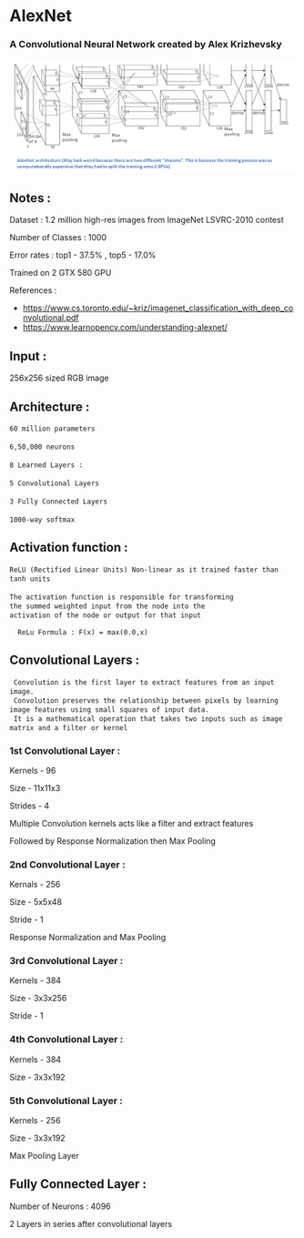 # AlexNet 
### A Convolutional Neural Network created by Alex Krizhevsky


![Architecture Diagram](https://raw.githubusercontent.com/Garvit-k/alexnet/master/architechture.png)

## Notes :
 
  Dataset : 1.2 million high-res images from ImageNet LSVRC-2010 contest
  
  Number of Classes : 1000
  
  Error rates : top1 - 37.5% , top5 - 17.0%
  
  Trained on 2 GTX 580 GPU
  
  References :
  

 - https://www.cs.toronto.edu/~kriz/imagenet_classification_with_deep_convolutional.pdf
 - https://www.learnopencv.com/understanding-alexnet/

  ## Input :
  256x256 sized RGB image


  ## Architecture :
    60 million parameters
    
    6,50,000 neurons
    
    8 Learned Layers : 
    
    5 Convolutional Layers
    
    3 Fully Connected Layers
    
    1000-way softmax
  
  ## Activation function :
    ReLU (Rectified Linear Units) Non-linear as it trained faster than tanh units
  
    The activation function is responsible for transforming
    the summed weighted input from the node into the 
    activation of the node or output for that input
  ```
    ReLu Formula : F(x) = max(0.0,x)    
 ```
 
## Convolutional Layers :  

     Convolution is the first layer to extract features from an input image.
     Convolution preserves the relationship between pixels by learning image features using small squares of input data.
     It is a mathematical operation that takes two inputs such as image matrix and a filter or kernel

  
  
 ### 1st Convolutional Layer :
  Kernels - 96 
  
  Size - 11x11x3
  
  Strides - 4
  
  Multiple Convolution kernels acts like a filter and extract features

  Followed by Response Normalization then Max Pooling

 ### 2nd Convolutional Layer :
  Kernals - 256
  
  Size - 5x5x48
  
  Stride - 1
  
  Response Normalization and Max Pooling
  
 ### 3rd Convolutional Layer :
  Kernels - 384
  
  Size - 3x3x256
  
  Stride - 1
  
 ### 4th Convolutional Layer :
 Kernels - 384
  
 Size - 3x3x192

 ### 5th Convolutional Layer :
 Kernels - 256
 
 Size - 3x3x192

Max Pooling Layer

## Fully  Connected Layer :
 Number of Neurons : 4096

 2 Layers in series after convolutional layers
